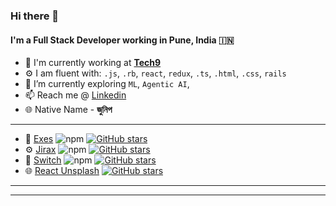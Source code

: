 ### Hi there 👋

<!--
**junip/junip** is a ✨ _special_ ✨ repository because its `README.md` (this file) appears on your GitHub profile.

Here are some ideas to get you started:

- 🔭 I’m currently working on ...
- 🌱 I’m currently learning ...
- 👯 I’m looking to collaborate on ...
- 🤔 I’m looking for help with ...
- 💬 Ask me about ...
- 📫 How to reach me: ...
- ⚡ Fun fact: ...
-->

#### I'm a Full Stack Developer working in Pune, India :india:


- 🏢 I'm currently working at [**Tech9**](https://tech9.com/)
- ⚙️ I am fluent with: `.js`, `.rb`, `react`, `redux`, `.ts`, `.html`, `.css`, `rails`
- 🌱 I’m currently exploring `ML`, `Agentic AI`,
- 📫 Reach me @ [Linkedin](https://www.linkedin.com/in/junip/)
- 🌐 Native Name - **জুনিপ**

---

- 🌱  [Exes](https://github.com/junip/exes) ![npm](https://img.shields.io/npm/dm/exes) [![GitHub stars](https://img.shields.io/github/stars/junip/exes)](https://github.com/junip/exes/stargazers)
- ⚙️  [Jirax](https://github.com/junip/jirax)  ![npm](https://img.shields.io/npm/dm/jirax) [![GitHub stars](https://img.shields.io/github/stars/junip/jirax)](https://github.com/junip/jirax/stargazers)
- 📏  [Switch](https://github.com/junip/switch) ![npm](https://img.shields.io/npm/dm/switchd) [![GitHub stars](https://img.shields.io/github/stars/junip/switch)](https://github.com/junip/switchd/stargazers)
- 🌐 [React Unsplash](https://github.com/junip/react-unsplash) [![GitHub stars](https://img.shields.io/github/stars/junip/react-unsplash)](https://github.com/junip/react-unsplash/stargazers)
---


---

